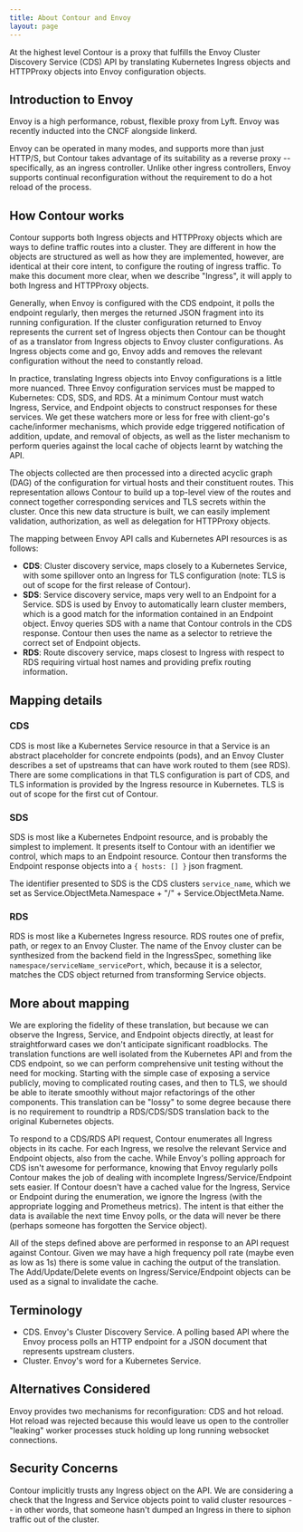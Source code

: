 ```yaml
---
title: About Contour and Envoy
layout: page
---
```


At the highest level Contour is a proxy that fulfills the Envoy Cluster Discovery Service (CDS) API by translating Kubernetes Ingress objects and HTTPProxy objects into Envoy configuration objects.

## Introduction to Envoy

Envoy is a high performance, robust, flexible proxy from Lyft. Envoy was recently inducted into the CNCF alongside linkerd.

Envoy can be operated in many modes, and supports more than just HTTP/S, but Contour takes advantage of its suitability as a reverse proxy -- specifically, as an ingress controller.
Unlike other ingress controllers, Envoy supports continual reconfiguration without the requirement to do a hot reload of the process.

## How Contour works

Contour supports both Ingress objects and HTTPProxy objects which are ways to define traffic routes into a cluster. 
They are different in how the objects are structured as well as how they are implemented, however, are identical at their core intent, to configure the routing of ingress traffic. 
To make this document more clear, when we describe "Ingress", it will apply to both Ingress and HTTPProxy objects.

Generally, when Envoy is configured with the CDS endpoint, it polls the endpoint regularly, then merges the returned JSON fragment into its running configuration. If the cluster configuration returned to Envoy represents the current set of Ingress objects then Contour can be thought of as a translator from Ingress objects to Envoy cluster configurations. As Ingress objects come and go, Envoy adds and removes the relevant configuration without the need to constantly reload.

In practice, translating Ingress objects into Envoy configurations is a little more nuanced. Three Envoy configuration services must be mapped to Kubernetes: CDS, SDS, and RDS. At a minimum Contour must watch Ingress, Service, and Endpoint objects to construct responses for these services. We get these watchers more or less for free with client-go's cache/informer mechanisms, which provide edge triggered notification of addition, update, and removal of objects, as well as the lister mechanism to perform queries against the local cache of objects learnt by watching the API.

The objects collected are then processed into a directed acyclic graph (DAG) of the configuration for virtual hosts and their constituent routes.
This representation allows Contour to build up a top-level view of the routes and connect together corresponding services and TLS secrets within the cluster.
Once this new data structure is built, we can easily implement validation, authorization, as well as delegation for HTTPProxy objects.

The mapping between Envoy API calls and Kubernetes API resources is as follows:

- **CDS**: Cluster discovery service, maps closely to a Kubernetes Service, with some spillover onto an Ingress for TLS configuration (note: TLS is out of scope for the first release of Contour).
- **SDS**: Service discovery service, maps very well to an Endpoint for a Service. SDS is used by Envoy to automatically learn cluster members, which is a good match for the information contained in an Endpoint object. Envoy queries SDS with a name that Contour controls in the CDS response. Contour then uses the name as a selector to retrieve the correct set of Endpoint objects.
- **RDS**: Route discovery service, maps closest to Ingress with respect to RDS requiring virtual host names and providing prefix routing information.

## Mapping details

### CDS

CDS is most like a Kubernetes Service resource in that a Service is an abstract placeholder for concrete endpoints (pods), and an Envoy Cluster describes a set of upstreams that can have work routed to them (see RDS). There are some complications in that TLS configuration is part of CDS, and TLS information is provided by the Ingress resource in Kubernetes. TLS is out of scope for the first cut of Contour.

### SDS 

SDS is most like a Kubernetes Endpoint resource, and is probably the simplest to implement. It presents itself to Contour with an identifier we control, which maps to an Endpoint resource. Contour then transforms the Endpoint response objects into a `{ hosts: [] }` json fragment.

The identifier presented to SDS is the CDS clusters `service_name`, which we set as Service.ObjectMeta.Namespace + "/" + Service.ObjectMeta.Name.

### RDS

RDS is most like a Kubernetes Ingress resource. RDS routes one of prefix, path, or regex to an Envoy Cluster. The name of the Envoy cluster can be synthesized from the backend field in the IngressSpec, something like `namespace/serviceName_servicePort`, which, because it is a selector, matches the CDS object returned from transforming Service objects.

## More about mapping

We are exploring the fidelity of these translation, but because we can observe the Ingress, Service, and Endpoint objects directly, at least for straightforward cases we don't anticipate significant roadblocks. The translation functions are well isolated from the Kubernetes API and from the CDS endpoint, so we can perform comprehensive unit testing without the need for mocking. Starting with the simple case of exposing a service publicly, moving to complicated routing cases, and then to TLS, we should be able to iterate smoothly without major refactorings of the other components. This translation can be "lossy" to some degree because there is no requirement to roundtrip a RDS/CDS/SDS translation back to the original Kubernetes objects.

To respond to a CDS/RDS API request, Contour enumerates all Ingress objects in its cache. For each Ingress, we resolve the relevant Service and Endpoint objects, also from the cache. While Envoy's polling approach for CDS isn't awesome for performance, knowing that Envoy regularly polls Contour makes the job of dealing with incomplete Ingress/Service/Endpoint sets easier. If Contour doesn't have a cached value for the Ingress, Service or Endpoint during the enumeration, we ignore the Ingress (with the appropriate logging and Prometheus metrics). The intent is that either the data is available the next time Envoy polls, or the data will never be there (perhaps someone has forgotten the Service object).

All of the steps defined above are performed in response to an API request against Contour. Given we may have a high frequency poll rate (maybe even as low as 1s) there is some value in caching the output of the translation. The Add/Update/Delete events on Ingress/Service/Endpoint objects can be used as a signal to invalidate the cache.

## Terminology

- CDS. Envoy's Cluster Discovery Service. A polling based API where the Envoy process polls an HTTP endpoint for a JSON document that represents upstream clusters.
- Cluster. Envoy's word for a Kubernetes Service.

## Alternatives Considered

Envoy provides two mechanisms for reconfiguration: CDS and hot reload. Hot reload was rejected because this would leave us open to the controller "leaking" worker processes stuck holding up long running websocket connections.

## Security Concerns

Contour implicitly trusts any Ingress object on the API. We are considering a check that the Ingress and Service objects point to valid cluster resources -- in other words, that someone hasn't dumped an Ingress in there to siphon traffic out of the cluster.
